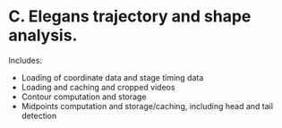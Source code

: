 # C. Elegans trajectory and shape analysis.
Includes:
 - Loading of coordinate data and stage timing data
 - Loading and caching and cropped videos
 - Contour computation and storage
 - Midpoints computation and storage/caching, including head and tail detection
